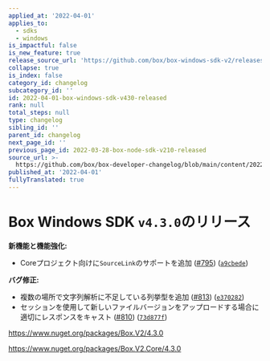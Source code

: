 ```yaml
---
applied_at: '2022-04-01'
applies_to:
  - sdks
  - windows
is_impactful: false
is_new_feature: true
release_source_url: 'https://github.com/box/box-windows-sdk-v2/releases/tag/v4.3.0'
collapse: true
is_index: false
category_id: changelog
subcategory_id: ''
id: 2022-04-01-box-windows-sdk-v430-released
rank: null
total_steps: null
type: changelog
sibling_id: ''
parent_id: changelog
next_page_id: ''
previous_page_id: 2022-03-28-box-node-sdk-v210-released
source_url: >-
  https://github.com/box/box-developer-changelog/blob/main/content/2022/04-01-box-windows-sdk-v430-released.md
published_at: '2022-04-01'
fullyTranslated: true
---
```

# Box Windows SDK `v4.3.0`のリリース

**新機能と機能強化:**

* Coreプロジェクト向けに`SourceLink`のサポートを追加 ([#795][1]) ([`a9cbede`][2])

**バグ修正:**

* 複数の場所で文字列解析に不足している列挙型を追加 ([#813][3]) ([`e370282`][4])
* セッションを使用して新しいファイルバージョンをアップロードする場合に適切にレスポンスをキャスト ([#810][5]) ([`73d877f`][6])

<https://www.nuget.org/packages/Box.V2/4.3.0>

<https://www.nuget.org/packages/Box.V2.Core/4.3.0>

[1]: https://github.com/box/box-windows-sdk-v2/issues/795

[2]: https://github.com/box/box-windows-sdk-v2/commit/a9cbedece2ffb4f832be880bebf35b715c9cb28b

[3]: https://github.com/box/box-windows-sdk-v2/issues/813

[4]: https://github.com/box/box-windows-sdk-v2/commit/e3702826216132dfe1fb061af95a8d9700f114d4

[5]: https://github.com/box/box-windows-sdk-v2/issues/810

[6]: https://github.com/box/box-windows-sdk-v2/commit/73d877ff679b5999ea50cdfa68f14b0e2169ea65
